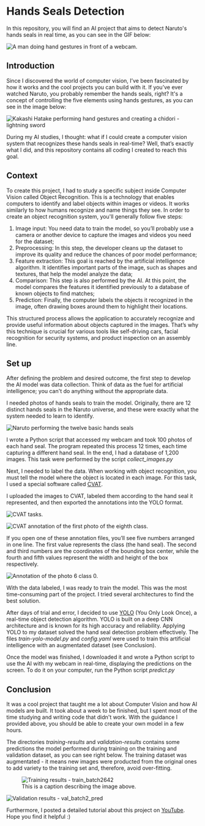 # Hands Seals Detection

In this repository, you will find an AI project that aims to detect Naruto's hands seals in real time, as you can see in the GIF below:

![A man doing hand gestures in front of a webcam.](https://github.com/lucasfernandoprojects/hand-sign-detection/blob/main/photos-readme/giphy.gif)

## Introduction

Since I discovered the world of computer vision, I’ve been fascinated by how it works and the cool projects you can build with it. If you’ve ever watched Naruto, you probably remember the hands seals, right? It's a concept of controlling the five elements using hands gestures, as you can see in the image below:

![Kakashi Hatake performing hand gestures and creating a chidori - lightning sword](https://github.com/lucasfernandoprojects/hand-sign-detection/blob/main/photos-readme/kakashi-performing-chidori.gif)

During my AI studies, I thought: what if I could create a computer vision system that recognizes these hands seals in real-time? Well, that’s exactly what I did, and this repository contains all coding I created to reach this goal.

## Context

To create this project, I had to study a specific subject inside Computer Vision called Object Recognition. This is a technology that enables computers to identify and label objects within images or videos. It works similarly to how humans recognize and name things they see. In order to create an object recognition system, you'll generally follow five steps:

1. Image input: You need data to train the model, so you’ll probably use a camera or another device to capture the images and videos you need for the dataset;
2. Preprocessing: In this step, the developer cleans up the dataset to improve its quality and reduce the chances of poor model performance;
3. Feature extraction: This goal is reached by the artificial intelligence algorithm. It identifies important parts of the image, such as shapes and textures, that help the model analyze the data;
4. Comparison: This step is also performed by the AI. At this point, the model compares the features it identified previously to a database of known objects to find matches;
5. Prediction: Finally, the computer labels the objects it recognized in the image, often drawing boxes around them to highlight their locations.

This structured process allows the application to accurately recognize and provide useful information about objects captured in the images. That’s why this technique is crucial for various tools like self-driving cars, facial recognition for security systems, and product inspection on an assembly line.

## Set up

After defining the problem and desired outcome, the first step to develop the AI model was data collection. Think of data as the fuel for artificial intelligence; you can't do anything without the appropriate data.

I needed photos of hands seals to train the model. Originally, there are 12 distinct hands seals in the Naruto universe, and these were exactly what the system needed to learn to identify.

![Naruto performing the twelve basic hands seals](https://github.com/lucasfernandoprojects/hand-sign-detection/blob/main/photos-readme/all-basic-hands-seals.jpg)

I wrote a Python script that accessed my webcam and took 100 photos of each hand seal. The program repeated this process 12 times, each time capturing a different hand seal. In the end, I had a database of 1,200 images. This task were performed by the script _collect_images.py_

Next, I needed to label the data. When working with object recognition, you must tell the model where the object is located in each image. For this task, I used a special software called [CVAT](https://www.cvat.ai/).

I uploaded the images to CVAT, labeled them according to the hand seal it represented, and then exported the annotations into the YOLO format.

![CVAT tasks.](https://github.com/lucasfernandoprojects/hand-sign-detection/blob/main/photos-readme/cvat-tasks.jpg)

![CVAT annotation of the first photo of the eighth class.](https://github.com/lucasfernandoprojects/hand-sign-detection/blob/main/photos-readme/cvat-annotation-class-7.jpg)

If you open one of these annotation files, you’ll see five numbers arranged in one line. The first value represents the class (the hand seal). The second and third numbers are the coordinates of the bounding box center, while the fourth and fifth values represent the width and height of the box respectively.

![Annotation of the photo 6 class 0.](https://github.com/lucasfernandoprojects/hand-sign-detection/blob/main/photos-readme/annotation-of-img-6-class-0.jpg)

With the data labeled, I was ready to train the model. This was the most time-consuming part of the project. I tried several architectures to find the best solution.

After days of trial and error, I decided to use [YOLO](https://docs.ultralytics.com/) (You Only Look Once), a real-time object detection algorithm. YOLO is built on a deep CNN architecture and is known for its high accuracy and reliability. Applying YOLO to my dataset solved the hand seal detection problem effectively. The files _train-yolo-model.py_ and _config.yaml_ were used to train this artificial intelligence with an augmentated dataset (see Conclusion).

Once the model was finished, I downloaded it and wrote a Python script to use the AI with my webcam in real-time, displaying the predictions on the screen. To do it on your computer, run the Python script _predict.py_

## Conclusion

It was a cool project that taught me a lot about Computer Vision and how AI models are built. It took about a week to be finished, but I spent most of the time studying and writing code that didn't work. With the guidance I provided above, you should be able to create your own model in a few hours.

The directories _training-results_ and _validation-results_ contains some predictions the model performed during training on the training and validation dataset, as you can see right below. The training dataset was augmentated - it means new images were producted from the original ones to add variety to the training set and, therefore, avoid over-fitting.

<figure>
    <img src="https://github.com/lucasfernandoprojects/hand-sign-detection/blob/main/training-results/train_batch2642.jpg" alt="Training results - train_batch2642" />
    <figcaption>This is a caption describing the image above.</figcaption>
</figure>

![Validation results - val_batch2_pred](https://github.com/lucasfernandoprojects/hand-sign-detection/blob/main/validation-results/val_batch2_pred.jpg)

Furthermore, I posted a detailed tutorial about this project on [YouTube](https://www.youtube.com/watch?v=mIE9g0209xk&t=6s). Hope you find it helpful :)
